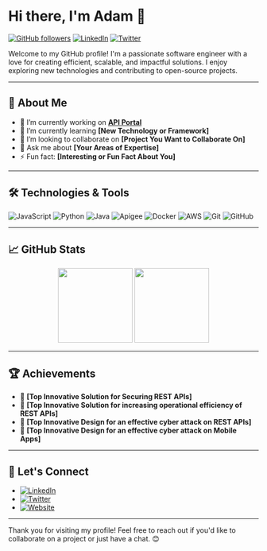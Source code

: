 # Hi there, I'm Adam 👋

[![GitHub followers](https://img.shields.io/github/followers/adamtheapiguy?label=Follow&style=social)](https://github.com/adamtheapiguy)
[![LinkedIn](https://img.shields.io/badge/LinkedIn-Connect-blue)](https://www.linkedin.com/in/theapiguy/)
[![Twitter](https://img.shields.io/twitter/follow/adamtheapiguy?label=Follow&style=social)](https://twitter.com/adamtheapiguy)

Welcome to my GitHub profile! I'm a passionate software engineer with a love for creating efficient, scalable, and impactful solutions. I enjoy exploring new technologies and contributing to open-source projects.

---

## 🚀 About Me

- 🔭 I’m currently working on **[API Portal](https://github.com/adamtheapiguy/apiportal)**
- 🌱 I’m currently learning **[New Technology or Framework]**
- 👯 I’m looking to collaborate on **[Project You Want to Collaborate On]**
- 💬 Ask me about **[Your Areas of Expertise]**
- ⚡ Fun fact: **[Interesting or Fun Fact About You]**

---

## 🛠️ Technologies & Tools

![JavaScript](https://img.shields.io/badge/-JavaScript-333?style=flat&logo=javascript)
![Python](https://img.shields.io/badge/-Python-333?style=flat&logo=python)
![Java](https://img.shields.io/badge/-Java-333?style=flat&logo=python)
![Apigee](https://img.shields.io/badge/-Apigee-333?style=flat&logo=python)
![Docker](https://img.shields.io/badge/-Docker-333?style=flat&logo=docker)
![AWS](https://img.shields.io/badge/-AWS-333?style=flat&logo=amazon-aws)
![Git](https://img.shields.io/badge/-Git-333?style=flat&logo=git)
![GitHub](https://img.shields.io/badge/-GitHub-333?style=flat&logo=github)

---

## 📈 GitHub Stats

<div align="center">
  <img height="150em" src="https://github-readme-stats.vercel.app/api?username=adamtheapiguy&show_icons=true&theme=radical&count_private=true" />
  <img height="150em" src="https://github-readme-stats.vercel.app/api/top-langs/?username=adamtheapiguy&layout=compact&theme=radical&langs_count=6" />
</div>

---

## 🏆 Achievements

- 🥇 **[Top Innovative Solution for Securing REST APIs]**
- 🥈 **[Top Innovative Solution for increasing operational efficiency of REST APIs]**
- 🥇 **[Top Innovative Design for an effective cyber attack on REST APIs]**
- 🥇 **[Top Innovative Design for an effective cyber attack on Mobile Apps]**


---

## 🔗 Let's Connect

- [![LinkedIn](https://img.shields.io/badge/LinkedIn-Connect-blue)](https://au.linkedin.com/in/theapiguy/)
- [![Twitter](https://img.shields.io/badge/Twitter-Follow-blue)](https://x.com/adamtheapiguy)
- [![Website](https://img.shields.io/badge/Portfolio-Visit-blue)](https://www.theapiguy.com.au)

---

Thank you for visiting my profile! Feel free to reach out if you'd like to collaborate on a project or just have a chat. 😊
